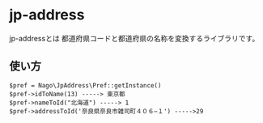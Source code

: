 # jp-address

jp-addressとは
都道府県コードと都道府県の名称を変換するライブラリです。


## 使い方
```
$pref = Nago\JpAddress\Pref::getInstance()
$pref->idToName(13) -----> 東京都
$pref->nameToId("北海道") -----> 1
$pref->addressToId('奈良県奈良市雑司町４０６−１') ----->29
```
